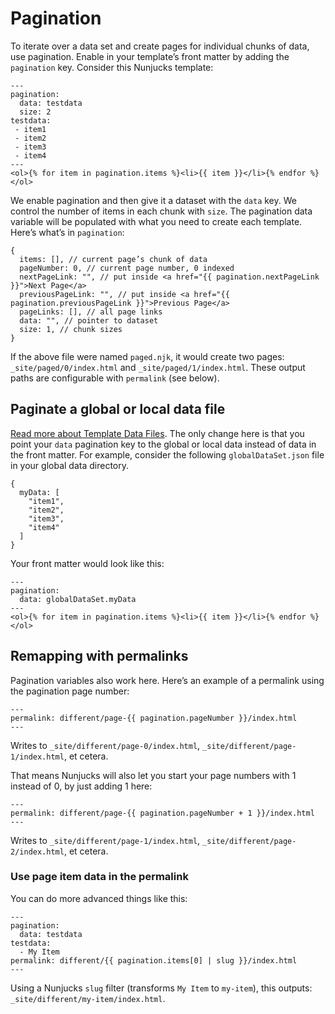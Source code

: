 # Pagination

To iterate over a data set and create pages for individual chunks of data, use pagination. Enable in your template’s front matter by adding the `pagination` key. Consider this Nunjucks template:

```
---
pagination:
  data: testdata
  size: 2
testdata:
 - item1
 - item2
 - item3
 - item4
---
<ol>{% for item in pagination.items %}<li>{{ item }}</li>{% endfor %}</ol>
```

We enable pagination and then give it a dataset with the `data` key. We control the number of items in each chunk with `size`. The pagination data variable will be populated with what you need to create each template. Here’s what’s in `pagination`:

```
{
  items: [], // current page’s chunk of data
  pageNumber: 0, // current page number, 0 indexed
  nextPageLink: "", // put inside <a href="{{ pagination.nextPageLink }}">Next Page</a>
  previousPageLink: "", // put inside <a href="{{ pagination.previousPageLink }}">Previous Page</a>
  pageLinks: [], // all page links
  data: "", // pointer to dataset
  size: 1, // chunk sizes
}
```

If the above file were named `paged.njk`, it would create two pages: `_site/paged/0/index.html` and `_site/paged/1/index.html`. These output paths are configurable with `permalink` (see below).

## Paginate a global or local data file

[Read more about Template Data Files](data.md). The only change here is that you point your `data` pagination key to the global or local data instead of data in the front matter. For example, consider the following `globalDataSet.json` file in your global data directory.

```
{
  myData: [
    "item1",
    "item2",
    "item3",
    "item4"
  ]
}
```

Your front matter would look like this:

```
---
pagination:
  data: globalDataSet.myData
---
<ol>{% for item in pagination.items %}<li>{{ item }}</li>{% endfor %}</ol>
```

## Remapping with permalinks

Pagination variables also work here. Here’s an example of a permalink using the pagination page number:

```
---
permalink: different/page-{{ pagination.pageNumber }}/index.html
---
```

Writes to `_site/different/page-0/index.html`, `_site/different/page-1/index.html`, et cetera.

That means Nunjucks will also let you start your page numbers with 1 instead of 0, by just adding 1 here:

```
---
permalink: different/page-{{ pagination.pageNumber + 1 }}/index.html
---
```

Writes to `_site/different/page-1/index.html`, `_site/different/page-2/index.html`, et cetera.

### Use page item data in the permalink

You can do more advanced things like this:

```
---
pagination:
  data: testdata
testdata:
  - My Item
permalink: different/{{ pagination.items[0] | slug }}/index.html
---
```

Using a Nunjucks `slug` filter (transforms `My Item` to `my-item`), this outputs: `_site/different/my-item/index.html`.
